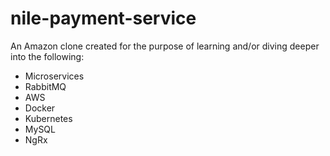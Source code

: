 # nile-payment-service

An Amazon clone created for the purpose of learning and/or diving deeper into the following:
- Microservices
- RabbitMQ
- AWS
- Docker
- Kubernetes
- MySQL
- NgRx
